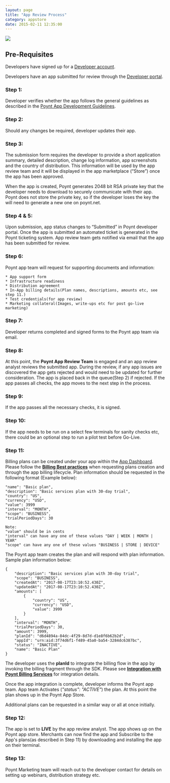 ```yaml
---
layout: page
title: "App Review Process"
category: appstore
date: 2015-02-11 12:35:00
---
```



![](https://d347164ulyc57y.cloudfront.net/2017/07/Final-Developer-flow--3-.png)


## Pre-Requisites
Developers have signed up for a [Developer account](https://poynt.net/auth/signup/developer).

Developers have an app submitted for review through the [Developer portal](https://poynt.net/terminalapps).

### Step 1:
Developer verifies whether the app follows the general guidelines as described in the [Poynt App Development Guidelines](../appstore/app-development-guidelines.html).

### Step 2:
Should any changes be required, developer updates their app.

### Step 3:
The submission form requires the developer to provide a short application summary, detailed description, change log information, app screenshots and the country of distribution. This information will be used by the app review team and it will be displayed in the app marketplace (“Store”) once the app has been approved.

When the app is created, Poynt generates 2048 bit RSA private key that the developer needs to download to securely communicate with their app. Poynt does not store the private key, so if the developer loses the key the will need to generate a new one on poynt.net.


### Step 4 & 5:
Upon submission, app status changes to “Submitted” in Poynt developer portal.
Once the app is submitted an automated ticket is generated in the Poynt ticketing system. App review team gets notified via email that the app has been submitted for review.

### Step 6:
Poynt app team will request for supporting documents and information:
```
* App support form
* Infrastructure readiness
* Distribution agreement
* In-App billing details(Plan names, descriptions, amounts etc, see step 11.)
* Test credentials(for app review)
* Marketing collateral(Images, write-ups etc for post go-live marketing)
```
### Step 7:
Developer returns completed and signed forms to the Poynt app team via email.


### Step 8:
At this point, the **Poynt App Review Team** is engaged and an app review analyst reviews the submitted app.
During the review, if any app issues are discovered the app gets rejected and would need to be updated for further consideration. The app is placed back in the queue(Step 2) if rejected.
If the app passes all checks, the app moves to the next step in the process.

### Step 9:
If the app passes all the necessary checks, it is signed.

### Step 10:
If the app needs to be run on a select few terminals for sanity checks etc, there could be an optional step to run a pilot test before Go-Live.

### Step 11:
Billing plans can be created under your app within the [App Dashboard](https://poynt.net/mc/#/developer/dashboard). Please follow the [**Billing Best practices**](../appstore/app-billing-best-practices.html) when requesting plans creation and through the app billing lifecycle. Plan information should be requested in the following format (Example below):

```
"name": "Basic plan",
"description": "Basic services plan with 30-day trial",
"country": "US",
"currency": "USD",
"value": 3999
"interval": "MONTH",
"scope": "BUSINESS",
"trialPeriodDays": 30
```

```
Note:
"value" should be in cents
"interval" can have any one of these values "DAY | WEEK | MONTH | YEAR"
"scope" can have any one of these values "BUSINESS | STORE | DEVICE"

```

The Poynt app team creates the plan and will respond with plan information. Sample plan information below:

```
{
    "description": "Basic services plan with 30-day trial",
    "scope": "BUSINESS",
    "createdAt": "2017-08-17T23:10:52.430Z",
    "updatedAt": "2017-08-17T23:10:52.430Z",
    "amounts": [
        {
            "country": "US",
            "currency": "USD",
            "value": 3999
        }
    ],
    "interval": "MONTH",
    "trialPeriodDays": 30,
    "amount": 3999,
    "planId": "d6d4894a-84dc-4f29-8d7d-d1e8f6b62b2d",
    "appId": "urn:aid:3f74d6f1-f489-45a0-ba54-3284dc6387bc",
    "status": "INACTIVE",
    "name": "Basic Plan"
}
```

 The developer uses the **planId** to integrate the billing flow in the app by invoking the billing fragment through the SDK. Please see [**Integration with Poynt Billing Services**](../appstore/integrating-with-billing.html) for integration details.

Once the app integration is complete, developer informs the Poynt app team. App team Activates (*"status": "ACTIVE"*) the plan. At this point the plan shows up in the Poynt App Store.

Additional plans can be requested in a similar way or all at once initially.
### Step 12:
The app is set to **LIVE** by the app review analyst. The app shows up on the Poynt app store. Merchants can now find the app and Subscribe to the App's plans(as described in Step 11) by downloading and installing the app on their terminal.

### Step 13:
Poynt Marketing team will reach out to the developer contact for details on setting up webinars, distribution strategy etc.

<!-- feedback widget -->
<SCRIPT type="text/javascript">window.doorbellOptions = { appKey: 'eDRWq9iHMZLMyue0tGGchA7bvMGCFBeaHm8XBDUSkdBFcv0cYCi9eDTRBEIekznx' };(function(w, d, t) { var hasLoaded = false; function l() { if (hasLoaded) { return; } hasLoaded = true; window.doorbellOptions.windowLoaded = true; var g = d.createElement(t);g.id = 'doorbellScript';g.type = 'text/javascript';g.async = true;g.src = 'https://embed.doorbell.io/button/6657?t='+(new Date().getTime());(d.getElementsByTagName('head')[0]||d.getElementsByTagName('body')[0]).appendChild(g); } if (w.attachEvent) { w.attachEvent('onload', l); } else if (w.addEventListener) { w.addEventListener('load', l, false); } else { l(); } if (d.readyState == 'complete') { l(); } }(window, document, 'SCRIPT')); </SCRIPT>
